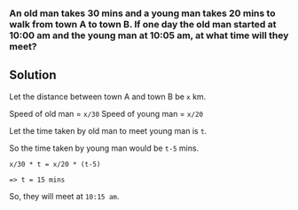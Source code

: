 ### An old man takes 30 mins and a young man takes 20 mins to walk from town A to town B. If one day the old man started at 10:00 am and the young man at 10:05 am, at what time will they meet?

## Solution

Let the distance between town A and town B be `x` km.

Speed of old man = `x/30`
Speed of young man = `x/20`

Let the time taken by old man to meet young man is `t`.

So the time taken by young man would be `t-5` mins.

`x/30 * t = x/20 * (t-5)`

`=> t = 15 mins`

So, they will meet at `10:15 am`.
